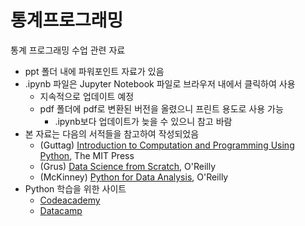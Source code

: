 # 통계프로그래밍  

통계 프로그래밍 수업 관련 자료

* ppt 폴더 내에 파워포인트 자료가 있음
* .ipynb 파일은 Jupyter Notebook 파일로 브라우저 내에서 클릭하여 사용
  * 지속적으로 업데이트 예정
  * pdf 폴더에 pdf로 변환된 버전을 올렸으니 프린트 용도로 사용 가능
     * .ipynb보다 업데이트가 늦을 수 있으니 참고 바람
* 본 자료는 다음의 서적들을 참고하여 작성되었음
  * (Guttag) [Introduction to Computation and Programming Using Python](https://www.amazon.com/Introduction-Computation-Programming-Using-Python/dp/0262525003/ref=pd_sim_14_3?_encoding=UTF8&pd_rd_i=0262525003&pd_rd_r=ZF87ZWXA5EGKDKM4QYMM&pd_rd_w=OXCDd&pd_rd_wg=q6qGs&psc=1&refRID=ZF87ZWXA5EGKDKM4QYMM), The MIT Press
  * (Grus) [Data Science from Scratch](https://www.amazon.com/Data-Science-Scratch-Principles-Python/dp/149190142X), O'Reilly
  * (McKinney) [Python for Data Analysis](https://www.amazon.com/Python-Data-Analysis-Wrangling-IPython/dp/1449319793), O'Reilly
* Python 학습을 위한 사이트
  * [Codeacademy](https://www.codecademy.com/learn/python)
  * [Datacamp](https://www.datacamp.com/courses/intro-to-python-for-data-science)


